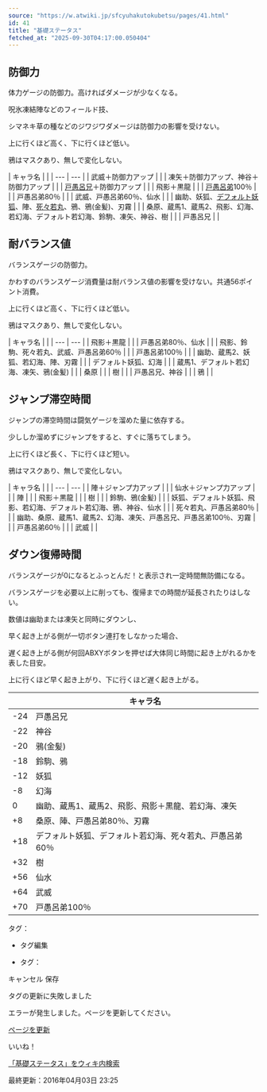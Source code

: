 ```yaml
---
source: "https://w.atwiki.jp/sfcyuhakutokubetsu/pages/41.html"
id: 41
title: "基礎ステータス"
fetched_at: "2025-09-30T04:17:00.050404"
---
```


## 防御力

体力ゲージの防御力。高ければダメージが少なくなる。
  
呪氷凍結陣などのフィールド技、
  
シマネキ草の種などのジワジワダメージは防御力の影響を受けない。
  
上に行くほど高く、下に行くほど低い。
  
鴉はマスクあり、無しで変化しない。

|
 キャラ名 | |
| --- | --- |
|
 武威＋防御力アップ | |
|
 凍矢＋防御力アップ、神谷＋防御力アップ | |
|
 [戸愚呂兄](https://w.atwiki.jp//w.atwiki.jp/sfcyuhakutokubetsu/pages/29.html "戸愚呂兄 (1068d)")＋防御力アップ | |
|
 飛影＋黒龍 | |
|
 [戸愚呂弟](https://w.atwiki.jp//w.atwiki.jp/sfcyuhakutokubetsu/pages/30.html "戸愚呂弟 (123d)")100％ | |
|
 戸愚呂弟80％ | |
|
 武威、戸愚呂弟60％、仙水 | |
|
 幽助、妖狐、[デフォルト妖狐](https://w.atwiki.jp//w.atwiki.jp/sfcyuhakutokubetsu/pages/20.html "デフォルト妖狐 (2555d)")、陣、[死々若丸](https://w.atwiki.jp//w.atwiki.jp/sfcyuhakutokubetsu/pages/26.html "死々若丸 (2774d)")、鴉、鴉(金髪)、刃霧 | |
|
 桑原、蔵馬1、蔵馬2、飛影、幻海、若幻海、デフォルト若幻海、鈴駒、凍矢、神谷、樹 | |
|
 戸愚呂兄 | |

  

## 耐バランス値

バランスゲージの防御力。
  
かわすのバランスゲージ消費量は耐バランス値の影響を受けない。共通56ポイント消費。

上に行くほど高く、下に行くほど低い。
  
鴉はマスクあり、無しで変化しない。

|
 キャラ名 | |
| --- | --- |
|
 飛影＋黒龍 | |
|
 戸愚呂弟80％、仙水 | |
|
 飛影、鈴駒、死々若丸、武威、戸愚呂弟60％ | |
|
 戸愚呂弟100％ | |
|
 幽助、蔵馬2、妖狐、若幻海、陣、刃霧 | |
|
 デフォルト妖狐、幻海 | |
|
 蔵馬1、デフォルト若幻海、凍矢、鴉(金髪) | |
|
 桑原 | |
|
 樹 | |
|
 戸愚呂兄、神谷 | |
|
 鴉 | |

  

## ジャンプ滞空時間

ジャンプの滞空時間は闘気ゲージを溜めた量に依存する。
  
少ししか溜めずにジャンプをすると、すぐに落ちてしまう。
  
上に行くほど長く、下に行くほど短い。
  
鴉はマスクあり、無しで変化しない。

|
 キャラ名 | |
| --- | --- |
|
 陣＋ジャンプ力アップ | |
|
 仙水＋ジャンプ力アップ | |
|
 陣 | |
|
 飛影＋黒龍 | |
|
 樹 | |
|
 鈴駒、鴉(金髪) | |
|
 妖狐、デフォルト妖狐、飛影、若幻海、デフォルト若幻海、鴉、神谷、仙水 | |
|
 死々若丸、戸愚呂弟80％ | |
|
 幽助、桑原、蔵馬1、蔵馬2、幻海、凍矢、戸愚呂兄、戸愚呂弟100％、刃霧 | |
|
 戸愚呂弟60％ | |
|
 武威 | |

  

## ダウン復帰時間

バランスゲージが0になるとふっとんだ！と表示され一定時間無防備になる。
  
バランスゲージを必要以上に削っても、復帰までの時間が延長されたりはしない。
  
数値は幽助または凍矢と同時にダウンし、
  
早く起き上がる側が一切ボタン連打をしなかった場合、
  
遅く起き上がる側が何回ABXYボタンを押せば大体同じ時間に起き上がれるかを表した目安。
  
上に行くほど早く起き上がり、下に行くほど遅く起き上がる。

|  | キャラ名 |
| --- | --- |
| -24 | 戸愚呂兄 |
| -22 | 神谷 |
| -20 | 鴉(金髪) |
| -18 | 鈴駒、鴉 |
| -12 | 妖狐 |
| -8 | 幻海 |
| 0 | 幽助、蔵馬1、蔵馬2、飛影、飛影＋黒龍、若幻海、凍矢 |
| +8 | 桑原、陣、戸愚呂弟80％、刃霧 |
| +18 | デフォルト妖狐、デフォルト若幻海、死々若丸、戸愚呂弟60％ |
| +32 | 樹 |
| +56 | 仙水 |
| +64 | 武威 |
| +70 | 戸愚呂弟100％ |

タグ：

+ タグ編集

* タグ：

キャンセル
保存

タグの更新に失敗しました

エラーが発生しました。ページを更新してください。

[ページを更新](https://w.atwiki.jp/sfcyuhakutokubetsu/pages/41.html)

いいね！

[「基礎ステータス」をウィキ内検索](https://w.atwiki.jp//w.atwiki.jp/sfcyuhakutokubetsu/search?andor=and&keyword=%E5%9F%BA%E7%A4%8E%E3%82%B9%E3%83%86%E3%83%BC%E3%82%BF%E3%82%B9)

最終更新：2016年04月03日 23:25